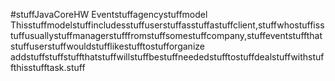 #stuffJavaCoreHW
Eventstuffagencystuffmodel
Thisstuffmodelstuffincludesstuffuserstuffasstuffastuffclient,stuffwhostuffisstuffusuallystuffmanagerstufffromstuffsomestuffcompany,stuffeventstuffthatstuffuserstuffwouldstufflikestufftostufforganize
addstuffstuffstuffthatstuffwillstuffbestuffneededstufftostuffdealstuffwithstuffthisstufftask.stuff
